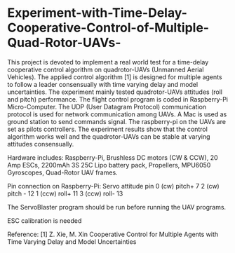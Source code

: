 # Experiment-with-Time-Delay-Cooperative-Control-of-Multiple-Quad-Rotor-UAVs-

This project is devoted to implement a real world test for a time-delay cooperative control algorithm on quadrotor-UAVs (Unmanned Aerial Vehicles). The applied control algorithm [1] is designed for multiple agents to follow a leader consensually with time varying delay and model uncertainties. The experiment mainly tested quadrotor-UAVs attitudes (roll and pitch) performance. The flight control program is coded in Raspberry-Pi Micro-Computer. The UDP (User Datagram Protocol) communication protocol is used for network communication among UAVs. A Mac is used as ground station to send commands signal. The raspberry-pi on the UAVs are set as pilots controllers. The experiment results show that the control algorithm works well and the quadrotor-UAVs can be stable at varying attitudes consensually.  

Hardware includes: Raspberry-Pi, Brushless DC motors (CW & CCW), 20 Amp ESCs, 2200mAh 3S 25C Lipo battery pack, Propellers, MPU6050 Gyroscopes, Quad-Rotor UAV frames.

Pin connection on Raspberry-Pi:
Servo           attitude    pin
0 (cw)           pitch+       7
2 (cw)           pitch -      12
1 (ccw)          roll+        11
3 (ccw)          roll-        13

The ServoBlaster program should be run before running the UAV programs.

ESC calibration is needed 

Reference: [1]  Z. Xie, M. Xin Cooperative Control for Multiple Agents with Time Varying Delay and Model Uncertainties
